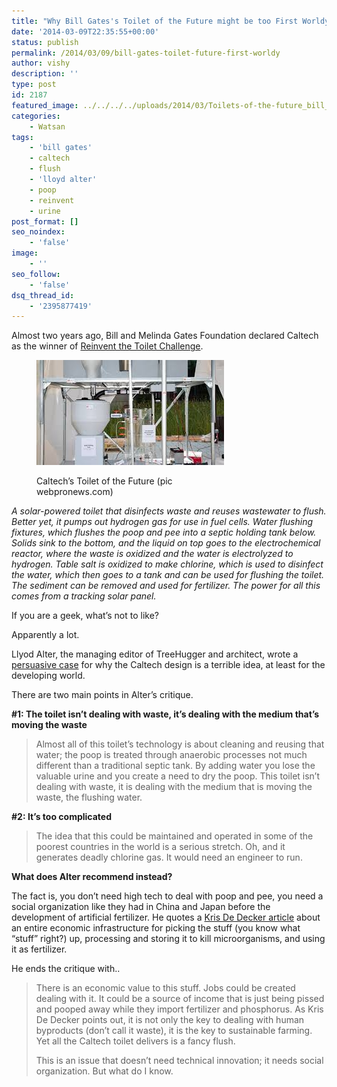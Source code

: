 ```yaml
---
title: "Why Bill Gates's Toilet of the Future might be too First Worldy"
date: '2014-03-09T22:35:55+00:00'
status: publish
permalink: /2014/03/09/bill-gates-toilet-future-first-worldy
author: vishy
description: ''
type: post
id: 2187
featured_image: ../../../../uploads/2014/03/Toilets-of-the-future_bill_gates.jpg
categories:
    - Watsan
tags:
    - 'bill gates'
    - caltech
    - flush
    - 'lloyd alter'
    - poop
    - reinvent
    - urine
post_format: []
seo_noindex:
    - 'false'
image:
    - ''
seo_follow:
    - 'false'
dsq_thread_id:
    - '2395877419'
---
```

Almost two years ago, Bill and Melinda Gates Foundation declared Caltech as the winner of [Reinvent the Toilet Challenge](http://www.techsangam.com/2012/11/24/once-upon-a-time-in-seattle/).

<figure aria-describedby="caption-attachment-2191" class="wp-caption alignleft" id="attachment_2191" style="width: 300px">

[![Caltech's Toilet of the Future (pic webpronews.com)](../../../../uploads/2014/03/caltech_toilet_hitechry.jpg)](../../../../uploads/2014/03/caltech_toilet_hitechry.jpg)<figcaption class="wp-caption-text" id="caption-attachment-2191">Caltech’s Toilet of the Future (pic webpronews.com)</figcaption></figure>

*A solar-powered toilet that disinfects waste and reuses wastewater to flush. Better yet, it pumps out hydrogen gas for use in fuel cells. Water flushing fixtures, which flushes the poop and pee into a septic holding tank below. Solids sink to the bottom, and the liquid on top goes to the electrochemical reactor, where the waste is oxidized and the water is electrolyzed to hydrogen. Table salt is oxidized to make chlorine, which is used to disinfect the water, which then goes to a tank and can be used for flushing the toilet. The sediment can be removed and used for fertilizer. The power for all this comes from a tracking solar panel.*

If you are a geek, what’s not to like?

Apparently a lot.

Llyod Alter, the managing editor of TreeHugger and architect, wrote a [persuasive case](http://www.treehugger.com/bathroom-design/crapping-bill-gates-reinvent-toilet-winner.html) for why the Caltech design is a terrible idea, at least for the developing world.

There are two main points in Alter’s critique.

**\#1: The toilet isn’t dealing with waste, it’s dealing with the medium that’s moving the waste**

> Almost all of this toilet’s technology is about cleaning and reusing that water; the poop is treated through anaerobic processes not much different than a traditional septic tank. By adding water you lose the valuable urine and you create a need to dry the poop. This toilet isn’t dealing with waste, it is dealing with the medium that is moving the waste, the flushing water.

**\#2: It’s too complicated**

> The idea that this could be maintained and operated in some of the poorest countries in the world is a serious stretch. Oh, and it generates deadly chlorine gas. It would need an engineer to run.

**What does Alter recommend instead?**

The fact is, you don’t need high tech to deal with poop and pee, you need a social organization like they had in China and Japan before the development of artificial fertilizer. He quotes a [Kris De Decker article](http://www.lowtechmagazine.com/2010/09/recycling-animal-and-human-dung-is-the-key-to-sustainable-farming.html) about an entire economic infrastructure for picking the stuff (you know what “stuff” right?) up, processing and storing it to kill microorganisms, and using it as fertilizer.

He ends the critique with..

> There is an economic value to this stuff. Jobs could be created dealing with it. It could be a source of income that is just being pissed and pooped away while they import fertilizer and phosphorus. As Kris De Decker points out, it is not only the key to dealing with human byproducts (don’t call it waste), it is the key to sustainable farming. Yet all the Caltech toilet delivers is a fancy flush.
> 
> This is an issue that doesn’t need technical innovation; it needs social organization. But what do I know.